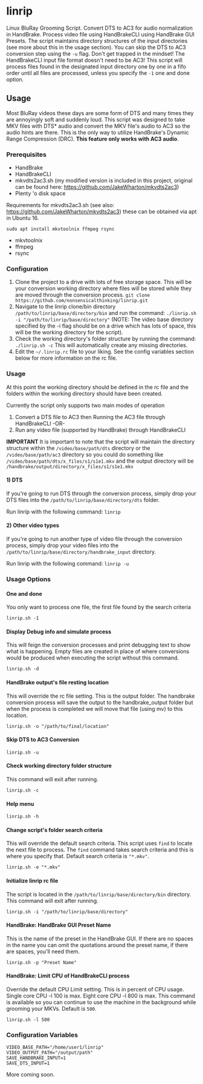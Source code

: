 # linrip
Linux BluRay Grooming Script. Convert DTS to AC3 for audio normalization in HandBrake. Process video file using HandBrakeCLI using HandBrake GUI Presets. The script maintains directory structures of the input directories (see more about this in the usage section). You can skip the DTS to AC3 conversion step using the `-u` flag.  Don't get trapped in the mindset! The HandBrakeCLI input file format doesn't need to be AC3!  This script will process files found in the designated input directory one by one in a fifo order until all files are processed, unless you specify the `-1` one and done option.

## Usage
Most BluRay videos these days are some form of DTS and many times they are annoyingly soft and suddenly loud.  This script was designed to take MKV files with DTS* audio and convert the MKV file's audio to AC3 so the audio hints are there.  This is the only way to utilize HandBrake's Dynamic Range Compression (DRC).  __This feature only works with AC3 audio__.

### Prerequisites

* HandBrake
* HandBrakeCLI
* mkvdts2ac3.sh (my modified version is included in this project, original can be found here: https://github.com/JakeWharton/mkvdts2ac3)
* Plenty 'o disk space

Requirements for mkvdts2ac3.sh (see also: https://github.com/JakeWharton/mkvdts2ac3)
these can be obtained via apt in Ubuntu 16.

`sudo apt install mkvtoolnix ffmpeg rsync`

* mkvtoolnix
* ffmpeg
* rsync

### Configuration
1. Clone the project to a drive with lots of free storage space.  This will be your conversion working directory where files will be stored while they are moved through the conversion process. `git clone https://github.com/nonsensicalthinking/linrip.git`
1. Navigate to the linrip clone/bin directory `/path/to/linrip/base/directory/bin` and run the command: `./linrip.sh -i "/path/to/linrip/base/directory"`
(NOTE: The video base directory specified by the -i flag should be on a drive which has lots of space, this will be the working directory for the script).
1. Check the working directory's folder structure by running the command: `./linrip.sh -c` This will automatically create any missing directories.
1. Edit the `~/.linrip.rc` file to your liking. See the config variables section below for more information on the rc file.

### Usage

At this point the working directory should be defined in the rc file and the folders within the working directory should have been created.

Currently the script only supports two main modes of operation

1. Convert a DTS file to AC3 then Running the AC3 file through HandBrakeCLI
-OR-
2. Run any video file (supported by HandBrake) through HandBrakeCLI

**IMPORTANT** It is important to note that the script will maintain the directory structure within the `/video/base/path/dts` directory or the `/video/base/path/ac3` directory so you could do something like `/video/base/path/dts/x_files/s1/s1e1.mkv` and the output directory will be `/handbrake/output/directory/x_files/s1/s1e1.mkv`

#### 1) DTS

If you're going to run DTS through the conversion process, simply drop your DTS files into the `/path/to/linrip/base/directory/dts` folder. 

Run linrip with the following command: `linrip`

#### 2) Other video types

If you're going to run another type of video file through the conversion process, simply drop your video files into the `/path/to/linrip/base/directory/handbrake_input` directory.

Run linrip with the following command: `linrip -u`

### Usage Options
#### One and done
You only want to process one file, the first file found by the search criteria

    linrip.sh -1

#### Display Debug info and simulate process
This will feign the conversion processes and print debugging text to show what is happening. Empty files are created in place of where conversions would be produced when executing the script without this command.

    linrip.sh -d

#### HandBrake output's file resting location
This will override the rc file setting. This is the output folder. The handbrake conversion process will save the output to the handbrake_output folder but when the process is completed we will move that file (using mv) to this location.

    linrip.sh -o "/path/to/final/location"

#### Skip DTS to AC3 Conversion

    linrip.sh -u

#### Check working directory folder structure
This command will exit after running.
    
    linrip.sh -c

#### Help menu

    linrip.sh -h

#### Change script's folder search criteria
This will override the default search criteria.  This script uses `find` to locate the next file to process. The `find` command takes search criteria and this is where you specify that. Default search criteria is `"*.mkv"`.

    linrip.sh -e "*.mkv"

#### Initialize linrip rc file
The script is located in the `/path/to/linrip/base/directory/bin` directory. This command will exit after running.

    linrip.sh -i "/path/to/linrip/base/directory"

#### HandBrake: HandBrake GUI Preset Name
This is the name of the preset in the HandBrake GUI.  If there are no spaces in the name you can omit the quotations around the preset name, if there are spaces, you'll need them.

    linrip.sh -p "Preset Name"

#### HandBrake: Limit CPU of HandBrakeCLI process
Override the default CPU Limit setting. This is in percent of CPU usage.  Single core CPU -l 100 is max. Eight core CPU -l 800 is max. This command is available so you can continue to use the machine in the background while grooming your MKVs. Default is `500`.

    linrip.sh -l 500

### Configuration Variables

    VIDEO_BASE_PATH="/home/user1/linrip"
    VIDEO_OUTPUT_PATH="/output/path"
    SAVE_HANDBRAKE_INPUT=1
    SAVE_DTS_INPUT=1


More coming soon.
